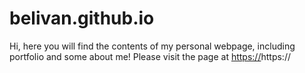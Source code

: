 # belivan.github.io

Hi, here you will find the contents of my personal webpage, including portfolio and some about me! Please visit the page at [https://](belivan.github.io/)https://
